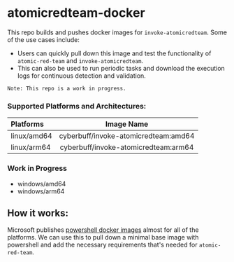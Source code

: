 # atomicredteam-docker

This repo builds and pushes docker images for `invoke-atomicredteam`. Some of the use cases include:

- Users can quickly pull down this image and test the functionality of `atomic-red-team` and `invoke-atomicredteam`.
- This can also be used to run periodic tasks and download the execution logs for continuous detection and validation.

```
Note: This repo is a work in progress.
```
### Supported Platforms and Architectures:

| Platforms   |              Image Name              |
| :---------- | :----------------------------------: |
| linux/amd64 | cyberbuff/invoke-atomicredteam:amd64 |
| linux/arm64 | cyberbuff/invoke-atomicredteam:arm64 |

### Work in Progress

- windows/amd64
- windows/arm64


## How it works:

Microsoft publishes [powershell docker images](https://hub.docker.com/_/microsoft-powershell) almost for all of the platforms. We can use this to pull down a minimal base image with powershell and add the necessary requirements that's needed for `atomic-red-team`.
